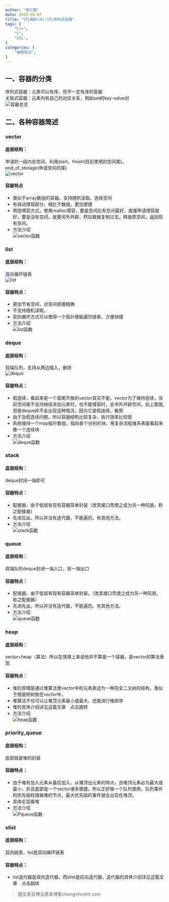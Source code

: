 ```yaml
---
author: "橙三瓣"
date: 2018-04-07
title: "STL解析(4):STL序列式容器"
tags: [
    "C++",
    "C",
    "STL",
]
categories: [
    "编程笔记",
]
---
```

## 一、容器的分类
序列式容器：元素可以有序，但不一定有序的容器  
关联式容器：元素内有自己的对应关系，例如set的key-value对    
![容器总览](https://chengsanban.github.io/image/STL-container/STL-allContainer.png)
## 二、各种容器简述
### vector
#### 底层结构：  
申请的一段内存空间，利用start，finish(目前使用的空间尾)，end_of_storage(申请空间的尾)  
![vector](https://chengsanban.github.io/image/STL-container/STL-vector.png)

#### 容器特点  
- 类似于array数组的容器。支持随机读取。连续空间
- 有自动增容部分，相比于数组，更加便捷
- 两倍增容方式，使用realloc增容，要是空间后有空间最好，直接申请增容就好，要是没有空间，就要另外开辟，然后数据复制过去，释放原空间，返回现有空间。
- 方法介绍  
![vector函数](https://chengsanban.github.io/image/STL-container/STL-vectorFunction.png)
### list
#### 底层结构：  
双向循环链表  
![list](https://chengsanban.github.io/image/STL-container/STL-list.png)

#### 容器特点：  
- 更加节省空间，对空间把握精确
- 不支持随机读取，
- 双向循环方式可以使得一个指针便能遍历链表，方便快捷
- 方法介绍  
![list函数](https://chengsanban.github.io/image/STL-container/STL-listFunction.png)
### deque
#### 底层结构：  
双端队列，支持从两边插入，删除  
![deque](https://chengsanban.github.io/image/STL-container/STL-deque.png)

#### 容器特点：  
- 假连续，看起来是一个首尾开放的vector其实不是。vector为了保持连续，当前空间尾不支持继续添加元素时，也不能增容时，会令外开辟空间，如上面图,但是deque并不会出现这种情况，因为它是假连续。看图
- 由于及假连续问题，所以容器结构比较复杂，执行效率比较低
- 系统维持一个map指针数组，指向各个分别的块，用复杂流程维系表面看起来像一个连续块
- 方法介绍  
![deque函数](https://chengsanban.github.io/image/STL-container/STL-dequeFunction.png)
### stack  
#### 底层结构：  
deque封闭一端即可
#### 容器特点：  
- 配接器，由于低层有现有容器简单封装（改其接口而使之成为另一种风貌，称之配接器）
- 先进后出，所以并没有迭代器，不能遍历。有其他方法。
- 方法介绍  
![stack函数](https://chengsanban.github.io/image/STL-container/STL-stackFunction.png)
### queue
#### 底层结构：
双端队列deque封闭一端入口，另一端出口
#### 容器特点：  
- 配接器，由于低层有现有容器简单封装，（改其接口而使之成为另一种风貌，称之配接器）
- 先进先出，所以并没有迭代器，不能遍历。有其他方法。
- 方法介绍  
![queue函数](https://chengsanban.github.io/image/STL-container/STL-queueFunction.png)
### heap
#### 底层结构：
vector+heap（算法）所以在情理上来说他并不算是一个容器，是vector的算法表现  
#### 容器特点：  
- 堆的原理是通过堆算法使vector中的元素表述为一种完全二叉树的结构，类似于按层把树放在vector中。
- 堆算法不仅可以让堆顶元素最小或最大，还能进行堆排序
- 堆的具体介绍详见这篇文章 点击跳转
- 方法介绍  
![heap函数](https://chengsanban.github.io/image/STL-container/STL-heapFunction.png)
### priority_queue
#### 底层结构：  
底部就是堆的封装
#### 容器特点：  
- 由于堆有加入元素从最后加入，从堆顶出元素的特点，且堆顶元素必为最大或最小，并且底部是一个vector诸多便捷，所以正好做一个队列使用，队列事件的优先级权值做堆的节点，最大优先级的事件就会出现在堆顶。
- 具体实现看堆
- 方法介绍  
![Pqueue函数](https://chengsanban.github.io/image/STL-container/STL-PqueueFunction.png)  
### slist
#### 底层结构：  
双向链表，list是双向循环链表  
#### 容器特点：  
- list迭代器是双向迭代器，而slist是前向迭代器，迭代器的具体介绍详见这篇文章 点击跳转  

> 图文来自博主原来博客chengvincent.com
